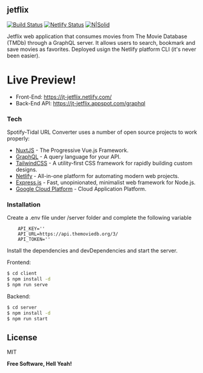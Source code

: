 ## jetflix

[![Build Status](https://travis-ci.com/josewhitetower/jetflix.svg?branch=master)](https://travis-ci.com/josewhitetower/jetflix)
[![Netlify Status](https://api.netlify.com/api/v1/badges/2930c7d4-db14-464e-9e5e-80dbe6d056cd/deploy-status)](https://app.netlify.com/sites/jt-jetflix/deploys)
[![N|Solid](https://cldup.com/dTxpPi9lDf.thumb.png)](https://nodesource.com/products/nsolid)

Jetflix web application that consumes movies from The Movie Database (TMDb) through a GraphQL server. It allows users to search, bookmark and save movies as favorites. Deployed usign the Netlify platform CLI (it's never been easier).

# Live Preview!

- Front-End: https://jt-jetflix.netlify.com/
- Back-End API: https://jt-jetflix.appspot.com/graphql

### Tech

Spotify-Tidal URL Converter uses a number of open source projects to work properly:

- [NuxtJS](https://nuxtjs.org) - The Progressive Vue.js Framework.
- [GraphQL](https://graphql.org) - A query language for your API.
- [TailwindCSS](https://tailwindcss.com/) - A utility-first CSS framework for rapidly building custom designs.
- [Netlify](https://www.netlify.com/) - All-in-one platform for automating modern web projects.
- [Express.js](https://expressjs.com/) - Fast, unopinionated, minimalist web framework for Node.js.
- [Google Cloud Platform](https://cloud.google.com/) - Cloud Application Platform.

### Installation

Create a .env file under /server folder and complete the following variable

```
    API_KEY=''
    API_URL=https://api.themoviedb.org/3/
    API_TOKEN=''
```
Install the dependencies and devDependencies and start the server.

Frontend:

```sh
$ cd client
$ npm install -d
$ npm run serve
```

Backend:

```sh
$ cd server
$ npm install -d
$ npm run start
```

## License

MIT

**Free Software, Hell Yeah!**